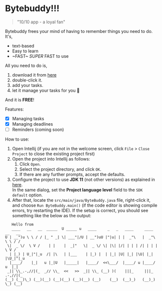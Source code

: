 # Bytebuddy!!!

> "10/10 app - a loyal fan"

Bytebuddy frees your mind of having to remember things you need to do. It's,

* text-based
* Easy to learn
* ~FAST~ _SUPER_ FAST to use

All you need to do is, 
1. download it from [here](https://github.com/NeoHW/ip)
1. double-click it.
1. add your tasks.
1. let it manage your tasks for you :shushing_face:

And it is **FREE**!

Features:
- [x] Managing tasks
- [x] Managing deadlines
- [ ] Reminders (coming soon)

How to use: 
1. Open Intellij (if you are not in the welcome screen, click `File` > `Close Project` to close the existing project first)
1. Open the project into Intellij as follows:
   1. Click `Open`.
   1. Select the project directory, and click `OK`.
   1. If there are any further prompts, accept the defaults.
1. Configure the project to use **JDK 11** (not other versions) as explained in [here](https://www.jetbrains.com/help/idea/sdk.html#set-up-jdk).<br>
   In the same dialog, set the **Project language level** field to the `SDK default` option.
1. After that, locate the `src/main/java/ByteBuddy.java` file, right-click it, and choose `Run ByteBuddy.main()` (if the code editor is showing compile errors, try restarting the IDE). If the setup is correct, you should see something like the below as the output:
```
   Hello from
   ____   __   __  _____  U _____ u   ____     _   _   ____     ____   __   __ 
U | __")u \ \ / / |_ " _| \| ___"|/U | __")uU |"|u| | |  _"\   |  _"\  \ \ / / 
 \|  _ \/  \ V /    | |    |  _|"   \|  _ \/ \| |\| |/| | | | /| | | |  \ V /  
  | |_) | U_|"|_u  /| |\   | |___    | |_) |  | |_| |U| |_| |\U| |_| |\U_|"|_u 
  |____/    |_|   u |_|U   |_____|   |____/  <<\___/  |____/ u |____/ u  |_|   
 _|| \\_.-,//|(_  _// \\_  <<   >>  _|| \\_ (__) )(    |||_     |||_ .-,//|(_  
(__) (__)\_) (__)(__) (__)(__) (__)(__) (__)    (__)  (__)_)   (__)_) \_) (__) 
```
